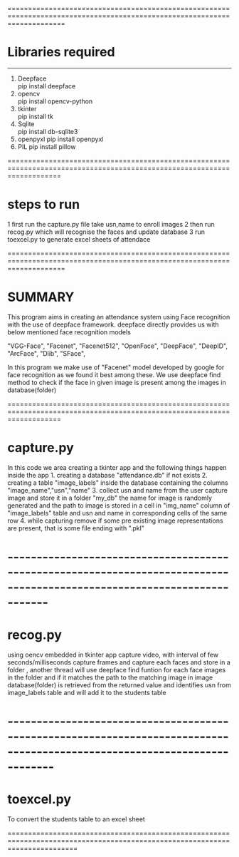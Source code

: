 ==========================================================================================================================
# Libraries required													 
--------------------------------------------------------------------------------------------------------------------------
1. Deepface														 
    pip install deepface											         
2. opencv                                                                                                                
    pip install opencv-python                                                                                            
3. tkinter                                     							                         
    pip install tk
4. Sqlite    
    pip install db-sqlite3
5. openpyxl
    pip install openpyxl
6. PIL
    pip install  pillow    
    
=========================================================================================================================
# steps to run
1 first run the capture.py file take usn,name  to enroll images
2 then run recog.py which will recognise the faces and update database
3 run toexcel.py to generate excel sheets of attendace


==========================================================================================================================
# SUMMARY

This program aims in creating an attendance system using Face recognition with the use of deepface framework.
deepface directly provides us with below mentioned face recognition models

  "VGG-Face", 
  "Facenet", 
  "Facenet512", 
  "OpenFace", 
  "DeepFace", 
  "DeepID", 
  "ArcFace", 
  "Dlib", 
  "SFace",

In this program we make use of "Facenet" model developed by google for face recognition as we found it best among these.
We use deepface find method to check if the face in given image is present among the images in  database(folder)


=========================================================================================================================
# capture.py
In this code we area creating a tkinter app and the following things happen inside the app
    1. creating a database "attendance.db"  if not exists
    2. creating a table "image_labels" inside the database containing the columns "image_name","usn","name"
    3. collect usn and name from the user capture image and store it in a folder "my_db"
        the name for  image is randomly generated and the path to image is stored in a cell in "img_name" column of
        "image_labels"
        table and usn and name in corresponding cells of the same row
    4. while capturing  remove if some pre existing image representations are present, that is some file ending with ".pkl"
# -------------------------------------------------------------------------------------------------------------------------

# recog.py
using oencv embedded in tkinter app capture video, with interval of few seconds/milliseconds capture frames and capture each 
faces and store in a folder , another thread will use deepface find funtion for each face images in the folder and if it 
matches the path to the matching image in image database(folder) is retrieved from the returned value and identifies usn 
from image_labels table and will add it to the students table
# --------------------------------------------------------------------------------------------------------------------------

# toexcel.py
To convert the students table to an excel sheet

=============================================================================================================================
